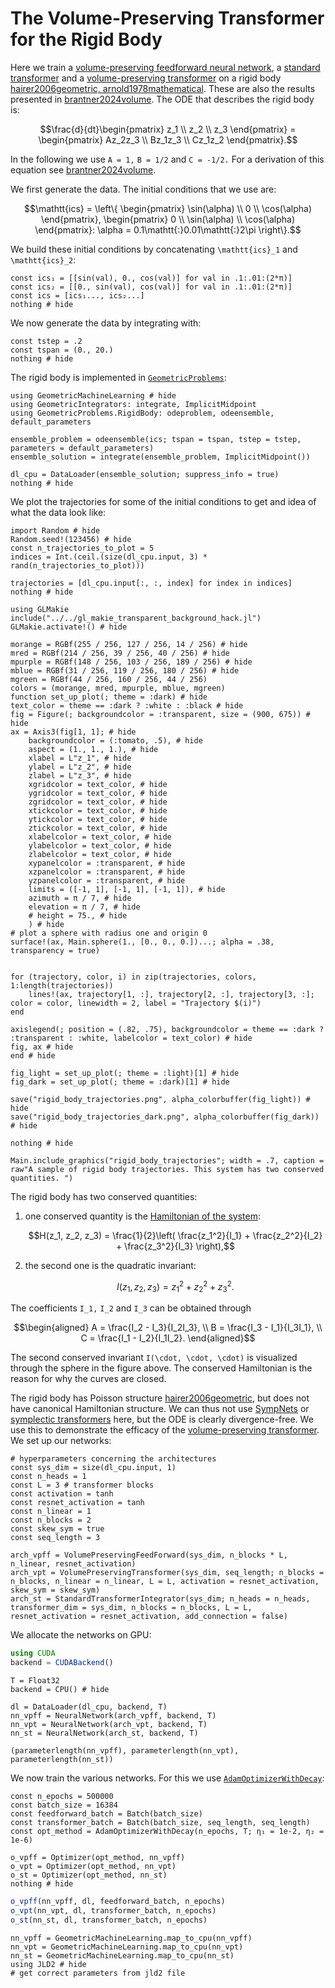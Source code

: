 # The Volume-Preserving Transformer for the Rigid Body

Here we train a [volume-preserving feedforward neural network](@ref "Volume-Preserving Feedforward Neural Network"), a [standard transformer](@ref "Standard Transformer") and a [volume-preserving transformer](@ref "Volume-Preserving Transformer") on a rigid body [hairer2006geometric, arnold1978mathematical](@cite). These are also the results presented in [brantner2024volume](@cite). The ODE that describes the rigid body is: 

```math
\frac{d}{dt}\begin{pmatrix} z_1 \\ z_2 \\ z_3 \end{pmatrix} = \begin{pmatrix} Az_2z_3 \\ Bz_1z_3 \\ Cz_1z_2 \end{pmatrix}.
```

In the following we use ``A = 1,`` ``B = 1/2`` and ``C = -1/2.`` For a derivation of this equation see [brantner2024volume](@cite). 

We first generate the data. The initial conditions that we use are:

```math
\mathtt{ics} = \left\{ \begin{pmatrix} \sin(\alpha) \\ 0 \\ \cos(\alpha) \end{pmatrix}, \begin{pmatrix} 0 \\ \sin(\alpha) \\ \cos(\alpha) \end{pmatrix}: \alpha = 0.1\mathtt{:}0.01\mathtt{:}2\pi \right\}.
```

We build these initial conditions by concatenating ``\mathtt{ics}_1`` and ``\mathtt{ics}_2``:

```@example rigid_body
const ics₁ = [[sin(val), 0., cos(val)] for val in .1:.01:(2*π)]
const ics₂ = [[0., sin(val), cos(val)] for val in .1:.01:(2*π)]
const ics = [ics₁..., ics₂...]
nothing # hide
```

We now generate the data by integrating with:

```@example rigid_body
const tstep = .2
const tspan = (0., 20.)
nothing # hide
```

The rigid body is implemented in [`GeometricProblems`](https://github.com/JuliaGNI/GeometricProblems.jl):

```@example rigid_body
using GeometricMachineLearning # hide
using GeometricIntegrators: integrate, ImplicitMidpoint
using GeometricProblems.RigidBody: odeproblem, odeensemble, default_parameters

ensemble_problem = odeensemble(ics; tspan = tspan, tstep = tstep, parameters = default_parameters)
ensemble_solution = integrate(ensemble_problem, ImplicitMidpoint())

dl_cpu = DataLoader(ensemble_solution; suppress_info = true)
nothing # hide
```

We plot the trajectories for some of the initial conditions to get and idea of what the data look like:

```@example rigid_body
import Random # hide
Random.seed!(123456) # hide
const n_trajectories_to_plot = 5
indices = Int.(ceil.(size(dl_cpu.input, 3) * rand(n_trajectories_to_plot)))

trajectories = [dl_cpu.input[:, :, index] for index in indices]
nothing # hide
```

```@setup rigid_body
using GLMakie
include("../../gl_makie_transparent_background_hack.jl")
GLMakie.activate!() # hide

morange = RGBf(255 / 256, 127 / 256, 14 / 256) # hide
mred = RGBf(214 / 256, 39 / 256, 40 / 256) # hide
mpurple = RGBf(148 / 256, 103 / 256, 189 / 256) # hide
mblue = RGBf(31 / 256, 119 / 256, 180 / 256) # hide
mgreen = RGBf(44 / 256, 160 / 256, 44 / 256)
colors = (morange, mred, mpurple, mblue, mgreen)
function set_up_plot(; theme = :dark) # hide
text_color = theme == :dark ? :white : :black # hide
fig = Figure(; backgroundcolor = :transparent, size = (900, 675)) # hide
ax = Axis3(fig[1, 1]; # hide
    backgroundcolor = (:tomato, .5), # hide
    aspect = (1., 1., 1.), # hide
    xlabel = L"z_1", # hide
    ylabel = L"z_2", # hide
    zlabel = L"z_3", # hide
    xgridcolor = text_color, # hide
    ygridcolor = text_color, # hide
    zgridcolor = text_color, # hide
    xtickcolor = text_color, # hide
    ytickcolor = text_color, # hide
    ztickcolor = text_color, # hide
    xlabelcolor = text_color, # hide
    ylabelcolor = text_color, # hide
    zlabelcolor = text_color, # hide
    xypanelcolor = :transparent, # hide
    xzpanelcolor = :transparent, # hide
    yzpanelcolor = :transparent, # hide
    limits = ([-1, 1], [-1, 1], [-1, 1]), # hide
    azimuth = π / 7, # hide
    elevation = π / 7, # hide
    # height = 75., # hide
    ) # hide
# plot a sphere with radius one and origin 0
surface!(ax, Main.sphere(1., [0., 0., 0.])...; alpha = .38, transparency = true)


for (trajectory, color, i) in zip(trajectories, colors, 1:length(trajectories))
    lines!(ax, trajectory[1, :], trajectory[2, :], trajectory[3, :]; color = color, linewidth = 2, label = "Trajectory $(i)")
end

axislegend(; position = (.82, .75), backgroundcolor = theme == :dark ? :transparent : :white, labelcolor = text_color) # hide
fig, ax # hide
end # hide

fig_light = set_up_plot(; theme = :light)[1] # hide
fig_dark = set_up_plot(; theme = :dark)[1] # hide

save("rigid_body_trajectories.png", alpha_colorbuffer(fig_light)) # hide
save("rigid_body_trajectories_dark.png", alpha_colorbuffer(fig_dark)) # hide

nothing # hide
```

```@example
Main.include_graphics("rigid_body_trajectories"; width = .7, caption = raw"A sample of rigid body trajectories. This system has two conserved quantities. ")
```

The rigid body has two conserved quantities:
1. one conserved quantity is the [Hamiltonian of the system](@ref "Symplectic Systems"):
    
    ```math
    H(z_1, z_2, z_3) = \frac{1}{2}\left( \frac{z_1^2}{I_1} + \frac{z_2^2}{I_2} + \frac{z_3^2}{I_3} \right),
    ```
2. the second one is the quadratic invariant:
    
    ```math
    I(z_1, z_2, z_3) = z_1^2 + z_2^2 + z_3^2.
    ```

The coefficients ``I_1,`` ``I_2`` and ``I_3`` can be obtained through

```math
\begin{aligned}
A = \frac{I_2 - I_3}{I_2I_3}, \\ 
B = \frac{I_3 - I_1}{I_3I_1}, \\ 
C = \frac{I_1 - I_2}{I_1I_2}.
\end{aligned}
```

The second conserved invariant ``I(\cdot, \cdot, \cdot)`` is visualized through the sphere in the figure above. The conserved Hamiltonian is the reason for why the curves are closed.

The rigid body has Poisson structure [hairer2006geometric](@cite), but does not have canonical Hamiltonian structure. We can thus not use [SympNets](@ref "SympNet Architecture") or [symplectic transformers](@ref "Linear Symplectic Transformer") here, but the ODE is clearly divergence-free. We use this to demonstrate the efficacy of the [volume-preserving transformer](@ref "Volume-Preserving Transformer"). We set up our networks:

```@example rigid_body
# hyperparameters concerning the architectures 
const sys_dim = size(dl_cpu.input, 1)
const n_heads = 1
const L = 3 # transformer blocks 
const activation = tanh
const resnet_activation = tanh
const n_linear = 1
const n_blocks = 2
const skew_sym = true
const seq_length = 3

arch_vpff = VolumePreservingFeedForward(sys_dim, n_blocks * L, n_linear, resnet_activation)
arch_vpt = VolumePreservingTransformer(sys_dim, seq_length; n_blocks = n_blocks, n_linear = n_linear, L = L, activation = resnet_activation, skew_sym = skew_sym)
arch_st = StandardTransformerIntegrator(sys_dim; n_heads = n_heads, transformer_dim = sys_dim, n_blocks = n_blocks, L = L, resnet_activation = resnet_activation, add_connection = false)
```

We allocate the networks on GPU:

```julia
using CUDA
backend = CUDABackend()
```
```@example rigid_body
T = Float32
backend = CPU() # hide

dl = DataLoader(dl_cpu, backend, T)
nn_vpff = NeuralNetwork(arch_vpff, backend, T)
nn_vpt = NeuralNetwork(arch_vpt, backend, T)
nn_st = NeuralNetwork(arch_st, backend, T)

(parameterlength(nn_vpff), parameterlength(nn_vpt), parameterlength(nn_st))
```

We now train the various networks. For this we use [`AdamOptimizerWithDecay`](@ref):

```@example rigid_body
const n_epochs = 500000
const batch_size = 16384
const feedforward_batch = Batch(batch_size)
const transformer_batch = Batch(batch_size, seq_length, seq_length)
const opt_method = AdamOptimizerWithDecay(n_epochs, T; η₁ = 1e-2, η₂ = 1e-6)

o_vpff = Optimizer(opt_method, nn_vpff)
o_vpt = Optimizer(opt_method, nn_vpt)
o_st = Optimizer(opt_method, nn_st)
nothing # hide
```
```julia
o_vpff(nn_vpff, dl, feedforward_batch, n_epochs)
o_vpt(nn_vpt, dl, transformer_batch, n_epochs)
o_st(nn_st, dl, transformer_batch, n_epochs)
```
```@example rigid_body
nn_vpff = GeometricMachineLearning.map_to_cpu(nn_vpff)
nn_vpt = GeometricMachineLearning.map_to_cpu(nn_vpt)
nn_st = GeometricMachineLearning.map_to_cpu(nn_st)
using JLD2 # hide
# get correct parameters from jld2 file
```
